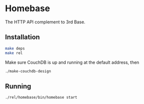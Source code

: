 # Homebase

The HTTP API complement to 3rd Base.

## Installation

```bash
make deps
make rel
```

Make sure CouchDB is up and running at the default address, then

```bash
./make-couchdb-design
```

## Running

```
./rel/homebase/bin/homebase start
```
